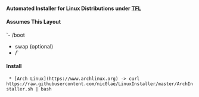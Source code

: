 #### Automated Installer for Linux Distributions under [TFL](https://github.com/nic0lae/TrueFreeLicense)
#### Assumes This Layout
`- /boot
- swap (optional)
- /`

#### Install 
` * [Arch Linux](https://www.archlinux.org) -> curl https://raw.githubusercontent.com/nic0lae/LinuxInstaller/master/ArchInstaller.sh | bash`
